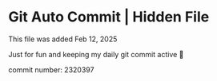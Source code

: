 # Git Auto Commit | Hidden File

This file was added Feb 12, 2025

Just for fun and keeping my daily git commit active 🤪

commit number: 2320397
